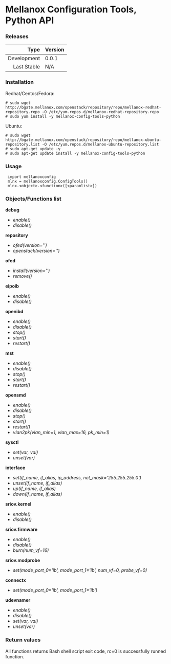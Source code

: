 # Mellanox Configuration Tools, Python API

### Releases
|Type|Version|
|---:|:---|
|Development|0.0.1|
|Last Stable|N/A|

### Installation
Redhat/Centos/Fedora:
```
# sudo wget http://bgate.mellanox.com/openstack/repository/repo/mellanox-redhat-repository.repo -O /etc/yum.repos.d/mellanox-redhat-repository.repo
# sudo yum install -y mellanox-config-tools-python
```
Ubuntu:
```
# sudo wget http://bgate.mellanox.com/openstack/repository/repo/mellanox-ubuntu-repository.list -O /etc/yum.repos.d/mellanox-ubuntu-repository.list
# sudo apt-get update -y
# sudo apt-get update install -y mellanox-config-tools-python
```

### Usage

```
 import mellanoxconfig
 mlnx = mellanoxconfig.ConfigTools()
 mlnx.<object>.<function>([<paramlist>])
```

### Objects/Functions list

**debug**
+ *enable()*
+ *disable()*

**repository**
+ *ofed(version='')*
+ *openstack(version='')*

**ofed**
+ *install(version='')*
+ *remove()*

**eipoib**
+ *enable()*
+ *disable()*

**openibd**
+ *enable()*
+ *disable()*
+ *stop()*
+ *start()*
+ *restart()*

**mst**
+ *enable()*
+ *disable()*
+ *stop()*
+ *start()*
+ *restart()*

**opensmd**
+ *enable()*
+ *disable()*
+ *stop()*
+ *start()*
+ *restart()*
+ *vlan2pk(vlan_min=1, vlan_max=16, pk_min=1)*

**sysctl**
+ *set(var, val)*
+ *unset(var)*

**interface**
+ *set(if_name, if_alias, ip_address, net_mask='255.255.255.0')*
+ *unset(if_name, if_alias)*
+ *up(if_name, if_alias)*
+ *down(if_name, if_alias)*

**sriov.kernel**
+ *enable()*
+ *disable()*

**sriov.firmware**
+ *enable()*
+ *disable()*
+ *burn(num_vf=16)*

**sriov.modprobe**
+ *set(mode_port_0='ib', mode_port_1='ib', num_vf=0, probe_vf=0)*

**connectx**
+ *set(mode_port_0='ib', mode_port_1='ib')*

**udevnamer**
+ *enable()*
+ *disable()*
+ *set(var, val)*
+ *unset(var)*

### Return values
All functions returns Bash shell script exit code, rc=0 is successfully runned function.

